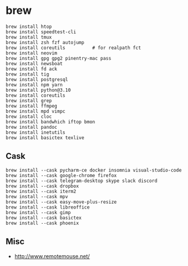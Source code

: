 # brew

    brew install htop
    brew install speedtest-cli
    brew install tmux
    brew install zsh fzf autojump
    brew install coreutils          # for realpath fct
    brew install neovim
    brew install gpg gpg2 pinentry-mac pass
    brew install newsboat
    brew install fd ack
    brew install tig
    brew install postgresql
    brew install npm yarn
    brew install python@3.10
    brew install coreutils
    brew install grep
    brew install ffmpeg
    brew install mpd vimpc
    brew install cloc
    brew install bandwhich iftop bmon
    brew install pandoc
    brew install inetutils
    brew install basictex texlive

## Cask 

    brew install --cask pycharm-ce docker insomnia visual-studio-code
    brew install --cask google-chrome firefox
    brew install --cask telegram-desktop skype slack discord
    brew install --cask dropbox
    brew install --cask iterm2
    brew install --cask mpv
    brew install --cask easy-move-plus-resize
    brew install --cask libreoffice
    brew install --cask gimp
    brew install --cask basictex
    brew install --cask phoenix
    
## Misc

* http://www.remotemouse.net/
